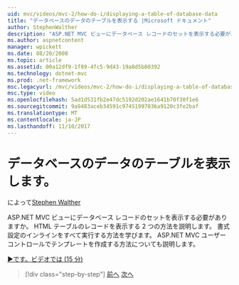 ```yaml
---
uid: mvc/videos/mvc-2/how-do-i/displaying-a-table-of-database-data
title: "データベースのデータのテーブルを表示する |Microsoft ドキュメント"
author: StephenWalther
description: "ASP.NET MVC ビューにデータベース レコードのセットを表示する必要がありますか。 HTML テーブルのレコードを表示する 2 つの方法を説明します。 T のすべてを実行する方法を学習するとしています."
ms.author: aspnetcontent
manager: wpickett
ms.date: 08/20/2008
ms.topic: article
ms.assetid: 00a12df9-1f89-4fc5-9d43-19a8d5b80392
ms.technology: dotnet-mvc
ms.prod: .net-framework
msc.legacyurl: /mvc/videos/mvc-2/how-do-i/displaying-a-table-of-database-data
msc.type: video
ms.openlocfilehash: 5ad1d531fb2e47dc5192d202ae1641b70f30f1e6
ms.sourcegitcommit: 9a9483aceb34591c97451997036a9120c3fe2baf
ms.translationtype: MT
ms.contentlocale: ja-JP
ms.lasthandoff: 11/10/2017
---
```

<a name="displaying-a-table-of-database-data"></a>データベースのデータのテーブルを表示します。
====================
によって[Stephen Walther](https://github.com/StephenWalther)

ASP.NET MVC ビューにデータベース レコードのセットを表示する必要がありますか。 HTML テーブルのレコードを表示する 2 つの方法を説明します。 書式設定のインラインをすべて実行する方法を学びます。 ASP.NET MVC ユーザー コントロールでテンプレートを作成する方法についても説明します。

[&#9654;です。ビデオでは (15 分)](https://channel9.msdn.com/Blogs/ASP-NET-Site-Videos/displaying-a-table-of-database-data)

>[!div class="step-by-step"]
[前へ](creating-model-classes-with-linq-to-sql.md)
[次へ](what-is-aspnet-mvc-80-minute-technical-video-for-developers-building-nerddinner.md)
